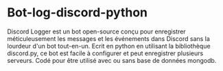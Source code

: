# Bot-log-discord-python
  Discord Logger est un bot open-source conçu pour enregistrer méticuleusement les messages et les événements dans Discord sans la lourdeur d'un bot tout-en-un. Ecrit en python en utilisant la bibliothèque discord.py, ce bot est facile à configurer et peut enregistrer plusieurs serveurs. Codé pour être utilisé avec ou sans base de données mongodb.
